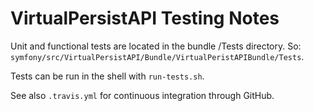 VirtualPersistAPI Testing Notes
===

Unit and functional tests are located in the bundle /Tests directory. So: `symfony/src/VirtualPersistAPI/Bundle/VirtualPeristAPIBundle/Tests`.

Tests can be run in the shell with `run-tests.sh`.

See also `.travis.yml` for continuous integration through GitHub.

